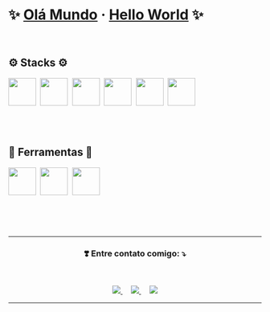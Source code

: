 <h1 >✨ <a href="#">Olá Mundo</a> · <a href="#">Hello World</a> ✨</h1>
<br>

<h2>⚙️ Stacks ⚙️</h2>
<p>
   <kbd >
     <img src="https://alissonpeixer.github.io/iconStacks/assents/html-5-480px.svg" width="55px" height="55px">
     <img src="https://alissonpeixer.github.io/iconStacks/assents/css-3-480px.svg" width="55px" height="55px"> 
     <img src="https://alissonpeixer.github.io/iconStacks/assents/javascript-480px.svg" width="55px" height="55px">  
     <img src="https://alissonpeixer.github.io/iconStacks/assents/react-400px.svg" width="55px" height="55px"> 
     <img src="https://alissonpeixer.github.io/iconStacks/assents/vitejs-logo.svg" width="55px" height="55px">  
     <img src="https://alissonpeixer.github.io/iconStacks/assents/nodejs-480px.svg" width="55px" height="55px">  
    </kbd>
  
</p>
<br/>
<br/>
<h2>🔧 Ferramentas 🔧</h2>
<p>
    <kbd >
        <span width="100px" height="100px">
            <img src="https://alissonpeixer.github.io/iconStacks/assents/npm-480px.svg" width="55px" height="55px">
        </span>
         <span width="100px" height="100px">
            <img src="https://alissonpeixer.github.io/iconStacks/assents/yarn-logo.svg" width="55px" height="55px">
        </span>
        <span width="100px" height="100px">
             <img src="https://alissonpeixer.github.io/iconStacks/assents/git-480px.svg" width="55px" height="55px"> 
        </span>              
    </kbd>
</p>
<br/>
<br/>
<br/>
<hr>

<h3 align="center">❣️ Entre contato comigo: ⤵️</h2><br>
<p align="center">
      <a href="https://www.linkedin.com/in/alissonpeixer/"  alt="Linkedin">
      <img src="https://img.shields.io/badge/-Linkedin-0e76a8?style=for-the-badge&logo=Linkedin&logoColor=white&link=https://www.linkedin.com/in/alissonpeixer/"/>
      </a>
    ㅤ
      <a href="mailto:alissonpeixer4@gmail.com" alt="Gmail">
      <img src="https://img.shields.io/badge/-Gmail-FF0000?style=for-the-badge&labelColor=FF0000&logo=gmail&logoColor=white&link=mailto:alissonpeixer4@gmail.com"/>
      </a>
      ㅤ
      <a href="https://www.instagram.com/alisson.peixer/" alt="Instagram" target="_blank">
        <img src="https://img.shields.io/badge/-Instagram-DF0174?style=for-the-badge&logo=instagram&logoColor=white&link=https://www.instagram.com/alisson.peixer/"/>
      </a>
</p>
<hr>
